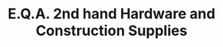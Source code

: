 ---
title: "E.Q.A. 2nd hand Hardware and Construction Supplies"
url: /dulag/e-q-a-2nd-hand-hardware-and-construction-supplies/
shop: hardware
---